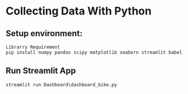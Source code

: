# Collecting Data With Python
## Setup environment:
```
Librarry Requirement
pip install numpy pandas scipy matplotlib seaborn streamlit babel

```

## Run Streamlit App
```
streamlit run Dashboard\dashboard_bike.py
```
